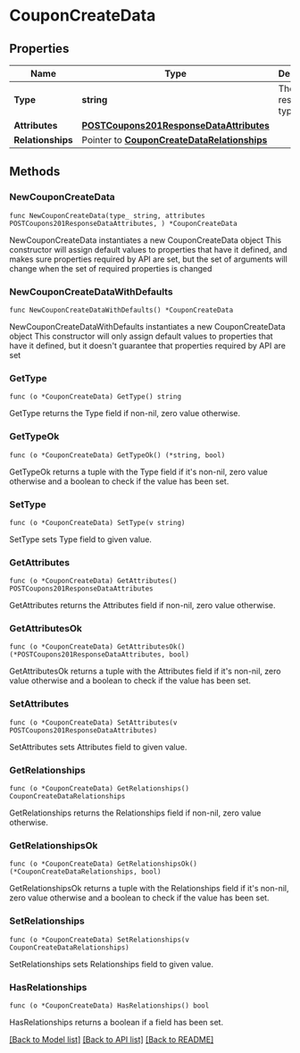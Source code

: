 # CouponCreateData

## Properties

Name | Type | Description | Notes
------------ | ------------- | ------------- | -------------
**Type** | **string** | The resource&#39;s type | [default to "coupons"]
**Attributes** | [**POSTCoupons201ResponseDataAttributes**](POSTCoupons201ResponseDataAttributes.md) |  | 
**Relationships** | Pointer to [**CouponCreateDataRelationships**](CouponCreateDataRelationships.md) |  | [optional] 

## Methods

### NewCouponCreateData

`func NewCouponCreateData(type_ string, attributes POSTCoupons201ResponseDataAttributes, ) *CouponCreateData`

NewCouponCreateData instantiates a new CouponCreateData object
This constructor will assign default values to properties that have it defined,
and makes sure properties required by API are set, but the set of arguments
will change when the set of required properties is changed

### NewCouponCreateDataWithDefaults

`func NewCouponCreateDataWithDefaults() *CouponCreateData`

NewCouponCreateDataWithDefaults instantiates a new CouponCreateData object
This constructor will only assign default values to properties that have it defined,
but it doesn't guarantee that properties required by API are set

### GetType

`func (o *CouponCreateData) GetType() string`

GetType returns the Type field if non-nil, zero value otherwise.

### GetTypeOk

`func (o *CouponCreateData) GetTypeOk() (*string, bool)`

GetTypeOk returns a tuple with the Type field if it's non-nil, zero value otherwise
and a boolean to check if the value has been set.

### SetType

`func (o *CouponCreateData) SetType(v string)`

SetType sets Type field to given value.


### GetAttributes

`func (o *CouponCreateData) GetAttributes() POSTCoupons201ResponseDataAttributes`

GetAttributes returns the Attributes field if non-nil, zero value otherwise.

### GetAttributesOk

`func (o *CouponCreateData) GetAttributesOk() (*POSTCoupons201ResponseDataAttributes, bool)`

GetAttributesOk returns a tuple with the Attributes field if it's non-nil, zero value otherwise
and a boolean to check if the value has been set.

### SetAttributes

`func (o *CouponCreateData) SetAttributes(v POSTCoupons201ResponseDataAttributes)`

SetAttributes sets Attributes field to given value.


### GetRelationships

`func (o *CouponCreateData) GetRelationships() CouponCreateDataRelationships`

GetRelationships returns the Relationships field if non-nil, zero value otherwise.

### GetRelationshipsOk

`func (o *CouponCreateData) GetRelationshipsOk() (*CouponCreateDataRelationships, bool)`

GetRelationshipsOk returns a tuple with the Relationships field if it's non-nil, zero value otherwise
and a boolean to check if the value has been set.

### SetRelationships

`func (o *CouponCreateData) SetRelationships(v CouponCreateDataRelationships)`

SetRelationships sets Relationships field to given value.

### HasRelationships

`func (o *CouponCreateData) HasRelationships() bool`

HasRelationships returns a boolean if a field has been set.


[[Back to Model list]](../README.md#documentation-for-models) [[Back to API list]](../README.md#documentation-for-api-endpoints) [[Back to README]](../README.md)


